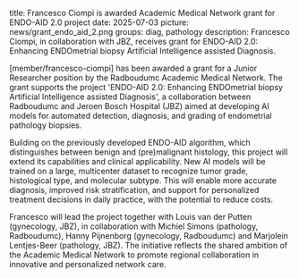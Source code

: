 title: Francesco Ciompi is awarded Academic Medical Network grant for ENDO-AID 2.0 project
date: 2025-07-03
picture: news/grant_endo_aid_2.png
groups: diag, pathology
description: Francesco Ciompi, in collaboration with JBZ, receives grant for ENDO-AID 2.0: Enhancing ENDOmetrial biopsy Artificial Intelligence assisted Diagnosis.

[member/francesco-ciompi] has been awarded a grant for a Junior Researcher position by the Radboudumc Academic Medical Network. The grant supports the project 'ENDO-AID 2.0: Enhancing ENDOmetrial biopsy Artificial Intelligence assisted Diagnosis', a collaboration between Radboudumc and Jeroen Bosch Hospital (JBZ) aimed at developing AI models for automated detection, diagnosis, and grading of endometrial pathology biopsies.

Building on the previously developed ENDO-AID algorithm, which distinguishes between benign and (pre)malignant histology, this project will extend its capabilities and clinical applicability. New AI models will be trained on a large, multicenter dataset to recognize tumor grade, histological type, and molecular subtype. This will enable more accurate diagnosis, improved risk stratification, and support for personalized treatment decisions in daily practice, with the potential to reduce costs.

Francesco will lead the project together with Louis van der Putten (gynecology, JBZ), in collaboration with Michiel Simons (pathology, Radboudumc), Hanny Pijnenborg (gynecology, Radboudumc) and Marjolein Lentjes-Beer (pathology, JBZ). The initiative reflects the shared ambition of the Academic Medical Network to promote regional collaboration in innovative and personalized network care.

